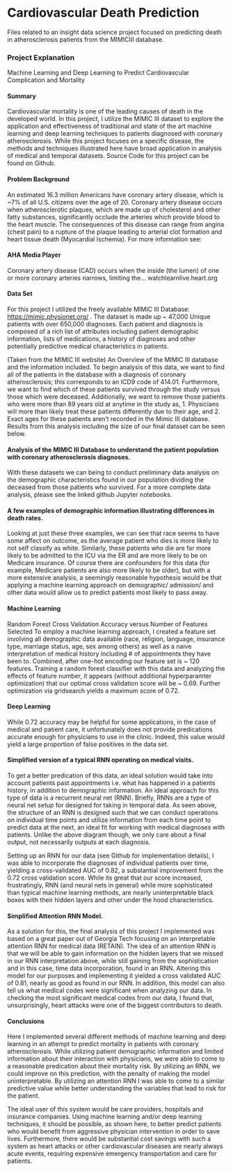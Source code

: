 # Cardiovascular Death Prediction
Files related to an insight data science project focused on predicting death in atherosclerosis patients from the MIMICIII database. 

### Project Explanation
Machine Learning and Deep Learning to Predict Cardiovascular Complication and Mortality

#### Summary

Cardiovascular mortality is one of the leading causes of death in the developed world. In this project, I utilize the MIMIC III dataset to explore the application and effectiveness of traditional and state of the art machine learning and deep learning techniques to patients diagnosed with coronary atherosclerosis. While this project focuses on a specific disease, the methods and techniques illustrated here have broad application in analysis of medical and temporal datasets. Source Code for this project can be found on Github.

#### Problem Background

An estimated 16.3 million Americans have coronary artery disease, which is ~7% of all U.S. citizens over the age of 20. Coronary artery disease occurs when atherosclerotic plaques, which are made up of cholesterol and other fatty substances, significantly occlude the arteries which provide blood to the heart muscle. The consequences of this disease can range from angina (chest pain) to a rupture of the plaque leading to arterial clot formation and heart tissue death (Myocardial Ischemia). For more information see:

#### AHA Media Player

Coronary artery disease (CAD) occurs when the inside (the lumen) of one or more coronary arteries narrows, limiting the…
watchlearnlive.heart.org	

#### Data Set

For this project I utilized the freely available MIMIC III Database: https://mimic.physionet.org/ . The dataset is made up ~ 47,000 Unique patients with over 650,000 diagnoses. Each patient and diagnosis is composed of a rich list of attributes including patient demographic information, lists of medications, a history of diagnoses and other potentially predictive medical characteristics in patients.


(Taken from the MIMIC III website) An Overview of the MIMIC III database and the information included.
To begin analysis of this data, we want to find all of the patients in the database with a diagnosis of coronary atherosclerosis; this corresponds to an ICD9 code of 414.01. Furthermore, we want to find which of these patients survived through the study versus those which were deceased. Additionally, we want to remove those patients who were more than 89 years old at anytime in the study as, 1. Physicians will more than likely treat these patients differently due to their age, and 2. Exact ages for these patients aren’t recorded in the Mimic III database. Results from this analysis including the size of our final dataset can be seen below.


#### Analysis of the MIMIC III Database to understand the patient population with coronary atherosclerosis diagnoses.
With these datasets we can being to conduct preliminary data analysis on the demographic characteristics found in our population dividing the deceased from those patients who survived. For a more complete data analysis, please see the linked github Jupyter notebooks.


#### A few examples of demographic information illustrating differences in death rates.
Looking at just these three examples, we can see that race seems to have some affect on outcome, as the average patient who dies is more likely to not self classify as white. Similarly, these patients who die are far more likely to be admitted to the ICU via the ER and are more likely to be on Medicare insurance. Of course there are confounders for this data (for example, Medicare patients are also more likely to be older), but with a more extensive analysis, a seemingly reasonable hypothesis would be that applying a machine learning approach on demographic/ admission/ and other data would allow us to predict patients most likely to pass away.

#### Machine Learning

Random Forest Cross Validation Accuracy versus Number of Features Selected
To employ a machine learning approach, I created a feature set involving all demographic data available (race, religion, language, insurance type, marriage status, age, sex among others) as well as a naive interpretation of medical history including # of appointments they have been to. Combined, after one-hot encoding our feature set is ~ 120 features. Training a random forest classifier with this data and analyzing the effects of feature number, it appears (without additional hyperparamter optimization) that our optimal cross validation score will be ~ 0.69. Further optimization via gridsearch yields a maximum score of 0.72.

#### Deep Learning

While 0.72 accuracy may be helpful for some applications, in the case of medical and patient care, it unfortunately does not provide predications accurate enough for physicians to use in the clinic. Indeed, this value would yield a large proportion of false positives in the data set.


#### Simplified version of a typical RNN operating on medical visits.
To get a better predication of this data, an ideal solution would take into account patients past appointments i.e. what has happened in a patients history, in addition to demographic information. An ideal approach for this type of data is a recurrent neural net (RNN). Briefly, RNNs are a type of neural net setup for designed for taking in temporal data. As seen above, the structure of an RNN is designed such that we can conduct operations on individual time points and utilize information from each time point to predict data at the next, an ideal fit for working with medical diagnoses with patients. Unlike the above diagram though, we only care about a final output, not necessarily outputs at each diagnosis.

Setting up an RNN for our data (see Github for implementation details), I was able to incorporate the diagnoses of individual patients over time, yielding a cross-validated AUC of 0.82, a substantial improvement from the 0.72 cross validation score. While its great that our score increased, frustratingly, RNN (and neural nets in general) while more sophisticated than typical machine learning methods, are nearly uninterpretable black boxes with their hidden layers and other under the hood characteristics.


#### Simplified Attention RNN Model.
As a solution for this, the final analysis of this project I implemented was based on a great paper out of Georgia Tech focusing on an interpretable attention RNN for medical data (RETAIN). The idea of an attention RNN is that we will be able to gain information on the hidden layers that we missed in our RNN interpretation above, while still gaining from the sophistication and in this case, time data incorporation, found in an RNN. Altering this model for our purposes and implementing it yielded a cross validated AUC of 0.81, nearly as good as found in our RNN. In addition, this model can also tell us what medical codes were significant when analyzing our data. In checking the most significant medical codes from our data, I found that, unsurprisingly, heart attacks were one of the biggest contributors to death.

#### Conclusions

Here I implemented several different methods of machine learning and deep learning in an attempt to predict mortality in patients with coronary atherosclerosis. While utilizing patient demographic information and limited information about their interaction with physicians, we were able to come to a reasonable predication about their mortality risk. By utilizing an RNN, we could improve on this prediction, with the penalty of making the model uninterpretable. By utilizing an attention RNN I was able to come to a similar predictive value while better understanding the variables that lead to risk for the patient.

The ideal user of this system would be care providers, hospitals and insurance companies. Using machine learning and/or deep learning techniques, it should be possible, as shown here, to better predict patients who would benefit from aggressive physician intervention in order to save lives. Furthermore, there would be substantial cost savings with such a system as heart attacks or other cardiovascular diseases are nearly always acute events, requiring expensive emergency transportation and care for patients.
